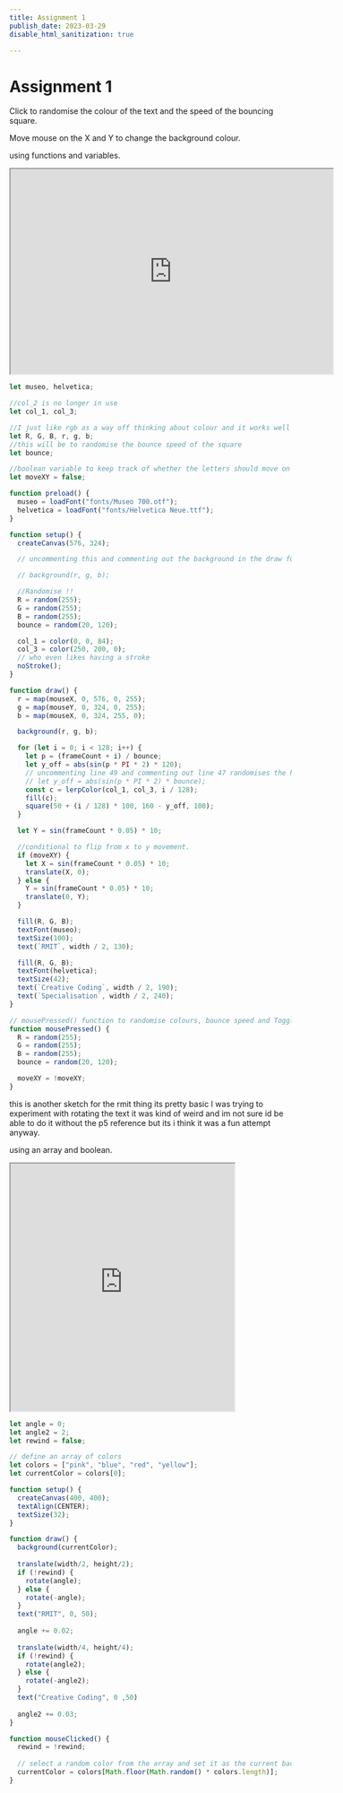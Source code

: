 ```yaml
---
title: Assignment 1
publish_date: 2023-03-29
disable_html_sanitization: true

---
```

# Assignment 1



Click to randomise the colour of the text and the speed of the bouncing square.

Move mouse on the X and Y to change the background colour.

using functions and variables.


<iframe width="576" height="366" src="https://editor.p5js.org/MeowingDavis/full/O5mzXVR3x"></iframe>

```javascript
let museo, helvetica;

//col_2 is no longer in use
let col_1, col_3;

//I just like rgb as a way off thinking about colour and it works well when randomising imo. the lowercase rgb is more for map and randomising within the draw function not startup
let R, G, B, r, g, b;
//this will be to randomise the bounce speed of the square
let bounce;

//boolean variable to keep track of whether the letters should move on the x-axis or y-axis
let moveXY = false;

function preload() {
  museo = loadFont("fonts/Museo 700.otf");
  helvetica = loadFont("fonts/Helvetica Neue.ttf");
}

function setup() {
  createCanvas(576, 324);

  // uncommenting this and commenting out the background in the draw function and clicking has some interesting results.

  // background(r, g, b);

  //Randomise !!
  R = random(255);
  G = random(255);
  B = random(255);
  bounce = random(20, 120);

  col_1 = color(0, 0, 84);
  col_3 = color(250, 200, 0);
  // who even likes having a stroke
  noStroke();
}

function draw() {
  r = map(mouseX, 0, 576, 0, 255);
  g = map(mouseY, 0, 324, 0, 255);
  b = map(mouseX, 0, 324, 255, 0);

  background(r, g, b);

  for (let i = 0; i < 128; i++) {
    let p = (frameCount + i) / bounce;
    let y_off = abs(sin(p * PI * 2) * 120);
    // uncommenting line 49 and commenting out line 47 randomises the height the square bounces at.
    // let y_off = abs(sin(p * PI * 2) * bounce);
    const c = lerpColor(col_1, col_3, i / 128);
    fill(c);
    square(50 + (i / 128) * 100, 160 - y_off, 100);
  }

  let Y = sin(frameCount * 0.05) * 10;

  //conditional to flip from x to y movement.
  if (moveXY) {
    let X = sin(frameCount * 0.05) * 10;
    translate(X, 0);
  } else {
    Y = sin(frameCount * 0.05) * 10;
    translate(0, Y);
  }

  fill(R, G, B);
  textFont(museo);
  textSize(100);
  text(`RMIT`, width / 2, 130);

  fill(R, G, B);
  textFont(helvetica);
  textSize(42);
  text(`Creative Coding`, width / 2, 190);
  text(`Specialisation`, width / 2, 240);
}

// mousePressed() function to randomise colours, bounce speed and Toggle the moveXY variable
function mousePressed() {
  R = random(255);
  G = random(255);
  B = random(255);
  bounce = random(20, 120);

  moveXY = !moveXY;
}

```



this is another sketch for the rmit thing its pretty basic I was trying to experiment with rotating the text it was kind of weird and im not sure id be able to do it without the p5 reference but its i think it was a fun attempt anyway.

using an array and boolean.


<iframe  width="400" height="442" src="https://editor.p5js.org/MeowingDavis/full/bgYx1tUAn"></iframe>

```javascript
let angle = 0;
let angle2 = 2;
let rewind = false;

// define an array of colors
let colors = ["pink", "blue", "red", "yellow"];
let currentColor = colors[0];

function setup() {
  createCanvas(400, 400);
  textAlign(CENTER);
  textSize(32);
}

function draw() {
  background(currentColor);
  
  translate(width/2, height/2);
  if (!rewind) {
    rotate(angle);
  } else {
    rotate(-angle);
  }
  text("RMIT", 0, 50);
  
  angle += 0.02;
  
  translate(width/4, height/4);
  if (!rewind) {
    rotate(angle2);
  } else {
    rotate(-angle2);
  }
  text("Creative Coding", 0 ,50)
  
  angle2 += 0.03;
}

function mouseClicked() {
  rewind = !rewind;
  
  // select a random color from the array and set it as the current background color
  currentColor = colors[Math.floor(Math.random() * colors.length)];
}
```